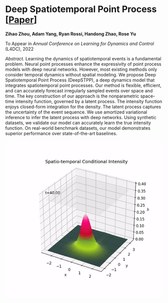# Deep Spatiotemporal Point Process [[Paper](https://proceedings.mlr.press/v168/zhou22a/zhou22a.pdf)]

**Zihao Zhou, Adam Yang, Ryan Rossi, Handong Zhao, Rose Yu**

To Appear in *Annual Conference on Learning for Dynamics and Control* (L4DC), 2022

*Abstract.* Learning the dynamics of spatiotemporal events is a fundamental problem. Neural point processes enhance the expressivity of point process models with deep neural networks. However, most existing methods only consider temporal dynamics without spatial modeling. We propose Deep Spatiotemporal Point Process (DeepSTPP), a deep dynamics model that integrates spatiotemporal point processes. Our method is flexible, efficient, and can accurately forecast irregularly sampled events over space and time. The key construction of our approach is the nonparametric space-time intensity function, governed by a latent process. The intensity function enjoys closed-form integration for the density. The latent process captures the uncertainty of the event sequence. We use amortized variational inference to infer the latent process with deep networks. Using synthetic datasets, we validate our model can accurately learn the true intensity function. On real-world benchmark datasets, our model demonstrates superior performance over state-of-the-art baselines.

![example](example.gif)
